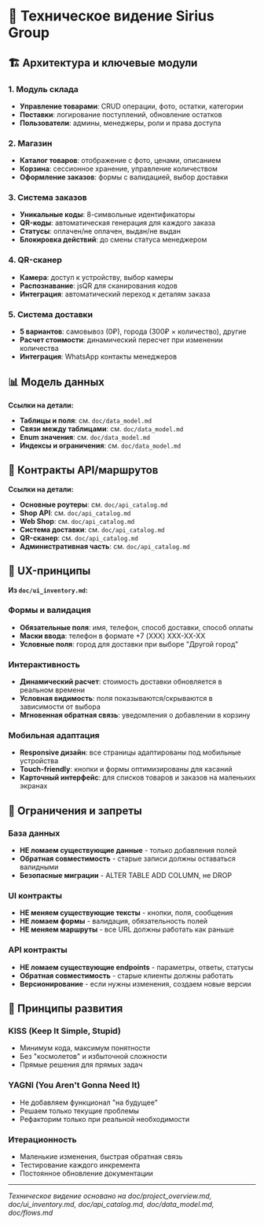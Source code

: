 # 🔮 Техническое видение Sirius Group

## 🏗️ Архитектура и ключевые модули

### **1. Модуль склада**
- **Управление товарами**: CRUD операции, фото, остатки, категории
- **Поставки**: логирование поступлений, обновление остатков
- **Пользователи**: админы, менеджеры, роли и права доступа

### **2. Магазин**
- **Каталог товаров**: отображение с фото, ценами, описанием
- **Корзина**: сессионное хранение, управление количеством
- **Оформление заказов**: формы с валидацией, выбор доставки

### **3. Система заказов**
- **Уникальные коды**: 8-символьные идентификаторы
- **QR-коды**: автоматическая генерация для каждого заказа
- **Статусы**: оплачен/не оплачен, выдан/не выдан
- **Блокировка действий**: до смены статуса менеджером

### **4. QR-сканер**
- **Камера**: доступ к устройству, выбор камеры
- **Распознавание**: jsQR для сканирования кодов
- **Интеграция**: автоматический переход к деталям заказа

### **5. Система доставки**
- **5 вариантов**: самовывоз (0₽), города (300₽ × количество), другие
- **Расчет стоимости**: динамический пересчет при изменении количества
- **Интеграция**: WhatsApp контакты менеджеров

## 📊 Модель данных

**Ссылки на детали:**
- **Таблицы и поля**: см. `doc/data_model.md`
- **Связи между таблицами**: см. `doc/data_model.md`
- **Enum значения**: см. `doc/data_model.md`
- **Индексы и ограничения**: см. `doc/data_model.md`

## 🔌 Контракты API/маршрутов

**Ссылки на детали:**
- **Основные роутеры**: см. `doc/api_catalog.md`
- **Shop API**: см. `doc/api_catalog.md`
- **Web Shop**: см. `doc/api_catalog.md`
- **Система доставки**: см. `doc/api_catalog.md`
- **QR-сканер**: см. `doc/api_catalog.md`
- **Административная часть**: см. `doc/api_catalog.md`

## 🎨 UX-принципы

**Из `doc/ui_inventory.md`:**

### **Формы и валидация**
- **Обязательные поля**: имя, телефон, способ доставки, способ оплаты
- **Маски ввода**: телефон в формате +7 (XXX) XXX-XX-XX
- **Условные поля**: город для доставки при выборе "Другой город"

### **Интерактивность**
- **Динамический расчет**: стоимость доставки обновляется в реальном времени
- **Условная видимость**: поля показываются/скрываются в зависимости от выбора
- **Мгновенная обратная связь**: уведомления о добавлении в корзину

### **Мобильная адаптация**
- **Responsive дизайн**: все страницы адаптированы под мобильные устройства
- **Touch-friendly**: кнопки и формы оптимизированы для касаний
- **Карточный интерфейс**: для списков товаров и заказов на маленьких экранах

## 🚫 Ограничения и запреты

### **База данных**
- **НЕ ломаем существующие данные** - только добавления полей
- **Обратная совместимость** - старые записи должны оставаться валидными
- **Безопасные миграции** - ALTER TABLE ADD COLUMN, не DROP

### **UI контракты**
- **НЕ меняем существующие тексты** - кнопки, поля, сообщения
- **НЕ ломаем формы** - валидация, обязательность полей
- **НЕ меняем маршруты** - все URL должны работать как раньше

### **API контракты**
- **НЕ ломаем существующие endpoints** - параметры, ответы, статусы
- **Обратная совместимость** - старые клиенты должны работать
- **Версионирование** - если нужны изменения, создаем новые версии

## 🎯 Принципы развития

### **KISS (Keep It Simple, Stupid)**
- Минимум кода, максимум понятности
- Без "космолетов" и избыточной сложности
- Прямые решения для прямых задач

### **YAGNI (You Aren't Gonna Need It)**
- Не добавляем функционал "на будущее"
- Решаем только текущие проблемы
- Рефакторим только при реальной необходимости

### **Итерационность**
- Маленькие изменения, быстрая обратная связь
- Тестирование каждого инкремента
- Постоянное обновление документации

---

*Техническое видение основано на doc/project_overview.md, doc/ui_inventory.md, doc/api_catalog.md, doc/data_model.md, doc/flows.md*
